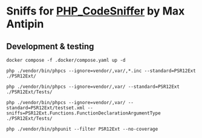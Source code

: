 # Sniffs for [PHP_CodeSniffer](https://github.com/PHPCSStandards/PHP_CodeSniffer) by Max Antipin

## Development & testing
```Shell
docker compose -f .docker/compose.yaml up -d
```

```Shell
php ./vendor/bin/phpcs --ignore=vendor/,var/,*.inc --standard=PSR12Ext ./PSR12Ext/

php ./vendor/bin/phpcs --ignore=vendor/,var/ --standard=PSR12Ext ./PSR12Ext/Tests/

php ./vendor/bin/phpcs --ignore=vendor/,var/ --standard=PSR12Ext/testset.xml --sniffs=PSR12Ext.Functions.FunctionDeclarationArgumentType ./PSR12Ext/Tests/
```

```Shell
php ./vendor/bin/phpunit --filter PSR12Ext --no-coverage
```